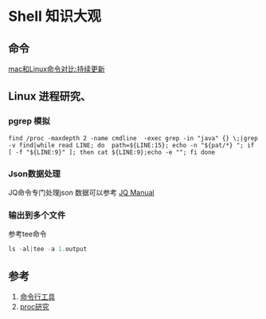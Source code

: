 # Shell 知识大观

## 命令

[mac和Linux命令对比:持续更新](posix_commond.md)

## Linux 进程研究、

### pgrep 模拟

```shell
find /proc -maxdepth 2 -name cmdline  -exec grep -in "java" {} \;|grep -v find|while read LINE; do  path=${LINE:15}; echo -n "${pat/*} "; if [ -f "${LINE:9}" ]; then cat ${LINE:9};echo -e ""; fi done
```
### Json数据处理

JQ命令专门处理json 数据可以参考 [JQ Manual](https://stedolan.github.io/jq/manual/)

### 输出到多个文件

参考tee命令
``` java
ls -al|tee -a 1.output

```



##  参考

1. [命令行工具](https://juejin.im/post/5d89899ef265da03a95076fb?utm_source=gold_browser_extension)
1. [proc研究](../../os/linux/file/proc.md)
